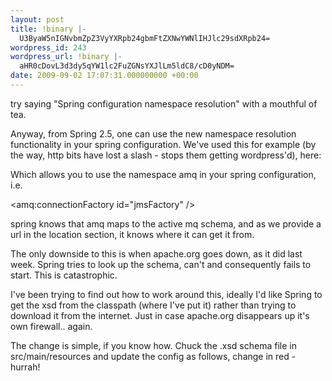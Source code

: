 ```yaml
---
layout: post
title: !binary |-
  U3ByaW5nIGNvbmZpZ3VyYXRpb24gbmFtZXNwYWNlIHJlc29sdXRpb24=
wordpress_id: 243
wordpress_url: !binary |-
  aHR0cDovL3d3dy5qYW1lc2FuZGNsYXJlLm5ldC8/cD0yNDM=
date: 2009-09-02 17:07:31.000000000 +00:00
---
```

try saying "Spring configuration namespace resolution" with a mouthful of tea.

Anyway, from Spring 2.5, one can use the new namespace resolution functionality in your spring configuration. We've used this for example (by the way, http bits have lost a slash - stops them getting wordpress'd), here:

<beans xmlns="http://www.springframework.org/schema/beans"
       xmlns:xsi="http://www.w3.org/2001/XMLSchema-instance"
       xmlns:amq="http://activemq.apache.org/schema/core"
       xsi:schemaLocation="
               http:/www.springframework.org/schema/beans
               http:/www.springframework.org/schema/beans/spring-beans-2.0.xsd
              http:/activemq.apache.org/schema/core
              http:/activemq.apache.org/schema/core/activemq-core-5.2.0.xsd
            ">

Which allows you to use the namespace amq in your spring configuration, i.e.

 <amq:connectionFactory id="jmsFactory" />

spring knows that amq maps to the active mq schema, and as we provide a url in the location section, it knows where it can get it from.

The only downside to this is when apache.org goes down, as it did last week. Spring tries to look up the schema, can't and consequently fails to start. This is catastrophic.

I've been trying to find out how to work around this, ideally I'd like Spring to get the xsd from the classpath (where I've put it) rather than trying to download it from the internet. Just in case apache.org disappears up it's own firewall.. again.

The change is simple, if you know how. Chuck the .xsd schema file in src/main/resources and update the config as follows, change in red - hurrah!

<beans xmlns="http://www.springframework.org/schema/beans"
       xmlns:xsi="http://www.w3.org/2001/XMLSchema-instance"
       xmlns:amq="http://activemq.apache.org/schema/core"
       xsi:schemaLocation="
   http:/www.springframework.org/schema/beans http:/www.springframework.org/schema/beans/spring-beans-2.0.xsd
   http:/activemq.apache.org/schema/core classpath:activemq-core-5.2.0.xsd
            ">
